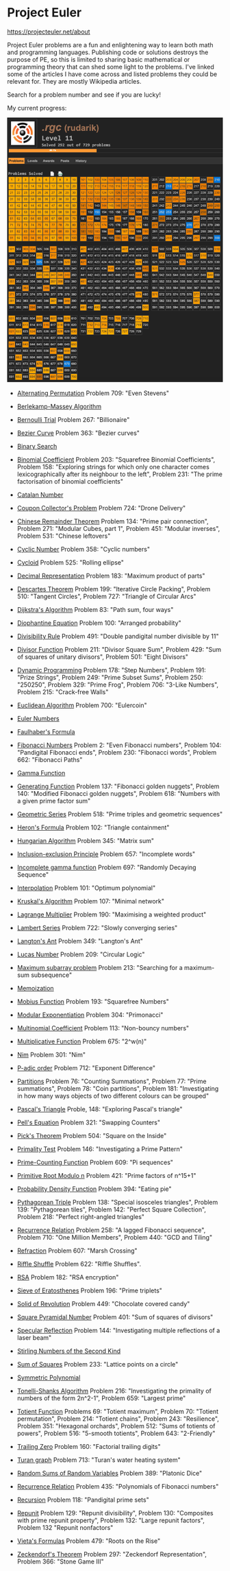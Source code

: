 # Project Euler 
<https://projecteuler.net/about>

Project Euler problems are a fun and enlightening way to learn both math and programming languages. Publishing code or solutions destroys the purpose of PE, so this is limited to sharing basic mathematical or programming theory that can shed some light to the problems. I've linked some of the articles I have come across and listed problems they could be relevant for. They are mostly Wikipedia articles. 

Search for a problem number and see if you are lucky!

My current progress: 

![](rudarik_progress.png)

* [Alternating Permutation](https://en.wikipedia.org/wiki/Alternating_permutation)
Problem 709: "Even Stevens"

* [Berlekamp-Massey Algorithm](https://en.wikipedia.org/wiki/Berlekamp%E2%80%93Massey_algorithm)

* [Bernoulli Trial](https://en.wikipedia.org/wiki/Bernoulli_trial)
Problem 267: "Billionaire"

* [Bezier Curve](https://en.wikipedia.org/wiki/B%C3%A9zier_curve)
Problem 363: "Bezier curves"

* [Binary Search](https://en.wikipedia.org/wiki/Binary_search_algorithm)

* [Binomial Coefficient](https://en.wikipedia.org/wiki/Binomial_coefficient)
Problem 203: "Squarefree Binomial Coefficients", Problem 158: "Exploring strings for which only one character comes lexicographically after its neighbour to the left", Problem 231: "The prime factorisation of binomial coefficients"

* [Catalan Number](https://en.wikipedia.org/wiki/Catalan_number)

* [Coupon Collector's Problem](https://en.wikipedia.org/wiki/Coupon_collector%27s_problem)
Problem 724: "Drone Delivery"

* [Chinese Remainder Theorem](https://en.wikipedia.org/wiki/Chinese_remainder_theorem)
Problem 134: "Prime pair connection", Problem 271: "Modular Cubes, part 1", Problem 451: "Modular inverses", Problem 531: "Chinese leftovers"

* [Cyclic Number](https://en.wikipedia.org/wiki/Cyclic_number)
Problem 358: "Cyclic numbers"

* [Cycloid](https://en.wikipedia.org/wiki/Cycloid)
Problem 525: "Rolling ellipse"

* [Decimal Representation](https://en.wikipedia.org/wiki/Decimal_representation)
Problem 183: "Maximum product of parts"

* [Descartes Theorem](https://en.wikipedia.org/wiki/Descartes%27_theorem)
Problem 199: "Iterative Circle Packing", Problem 510: "Tangent Circles", Problem 727: "Triangle of Circular Arcs"

* [Dijkstra's Algorithm](https://en.wikipedia.org/wiki/Dijkstra%27s_algorithm)
Problem 83: "Path sum, four ways" 

* [Diophantine Equation](https://en.wikipedia.org/wiki/Diophantine_equation)
Problem 100: "Arranged probability"

* [Divisibility Rule](https://en.wikipedia.org/wiki/Divisibility_rule)
Problem 491: "Double pandigital number divisible by 11"

* [Divisor Function](https://en.wikipedia.org/wiki/Divisor_function)
Problem 211: "Divisor Square Sum", Problem 429: "Sum of squares of unitary divisors", Problem 501: "Eight Divisors"

* [Dynamic Programming](https://en.wikipedia.org/wiki/Dynamic_programming)
Problem 178: "Step Numbers", Problem 191: "Prize Strings", Problem 249: "Prime Subset Sums", Problem 250: "250250", Problem 329: "Prime Frog", Problem 706: "3-Like Numbers", Problem 215: "Crack-free Walls"

* [Euclidean Algorithm](https://en.wikipedia.org/wiki/Euclidean_algorithm)
Problem 700: "Eulercoin"

* [Euler Numbers](https://en.wikipedia.org/wiki/Euler_number)

* [Faulhaber's Formula](https://en.wikipedia.org/wiki/Faulhaber%27s_formula)

* [Fibonacci Numbers](https://en.wikipedia.org/wiki/Fibonacci_number)
Problem 2: "Even Fibonacci numbers", Problem 104: "Pandigital Fibonacci ends", Problem 230: "Fibonacci words", Problem 662: "Fibonacci Paths"

* [Gamma Function](https://en.wikipedia.org/wiki/Gamma_function)

* [Generating Function](https://en.wikipedia.org/wiki/Generating_function)
Problem 137: "Fibonacci golden nuggets", Problem 140: "Modified Fibonacci golden nuggets", Problem 618: "Numbers with a given prime factor sum"

* [Geometric Series](https://en.wikipedia.org/wiki/Geometric_series)
Problem 518: "Prime triples and geometric sequences"

* [Heron's Formula](https://en.wikipedia.org/wiki/Heron%27s_formula)
Problem 102: "Triangle containment"

* [Hungarian Algorithm](https://en.wikipedia.org/wiki/Hungarian_algorithm)
Problem 345: "Matrix sum"

* [Inclusion-exclusion Principle](https://en.wikipedia.org/wiki/Inclusion%E2%80%93exclusion_principle)
Problem 657: "Incomplete words"

* [Incomplete gamma function](https://en.wikipedia.org/wiki/Incomplete_gamma_function)
Problem 697: "Randomly Decaying Sequence"

* [Interpolation](https://en.wikipedia.org/wiki/Interpolation)
Problem 101: "Optimum polynomial"

* [Kruskal's Algorithm](https://en.wikipedia.org/wiki/Kruskal%27s_algorithm)
Problem 107: "Minimal network"

* [Lagrange Multiplier](https://en.wikipedia.org/wiki/Lagrange_multiplier)
Problem 190: "Maximising a weighted product"

* [Lambert Series](https://en.wikipedia.org/wiki/Lambert_series)
Problem 722: "Slowly converging series"

* [Langton's Ant](https://en.wikipedia.org/wiki/Langton%27s_ant)
Problem 349: "Langton's Ant"

* [Lucas Number](https://en.wikipedia.org/wiki/Lucas_number)
Problem 209: "Circular Logic"

* [Maximum subarray problem](https://en.wikipedia.org/wiki/Maximum_subarray_problem#Kadane's_algorithm)
Problem 213: "Searching for a maximum-sum subsequence"

* [Memoization](https://en.wikipedia.org/wiki/Memoization)

* [Mobius Function](https://en.wikipedia.org/wiki/M%C3%B6bius_function)
Problem 193: "Squarefree Numbers"

* [Modular Exponentiation](https://en.wikipedia.org/wiki/Modular_exponentiation)
Problem 304: "Primonacci"

* [Multinomial Coefficient](https://en.wikipedia.org/wiki/Multinomial_theorem)
Problem 113: "Non-bouncy numbers"

* [Multiplicative Function](https://en.wikipedia.org/wiki/Multiplicative_function)
Problem 675: "2^w(n)"

* [Nim](https://en.wikipedia.org/wiki/Nim)
Problem 301: "Nim"

* [P-adic order](https://en.wikipedia.org/wiki/P-adic_order)
Problem 712: "Exponent Difference"

* [Partitions](https://en.wikipedia.org/wiki/Partition_(number_theory))
Problem 76: "Counting Summations", Problem 77: "Prime summations", Problem 78: "Coin partitions", Problem 181: "Investigating in how many ways objects of two different colours can be grouped"

* [Pascal's Triangle](https://en.wikipedia.org/wiki/Pascal%27s_triangle)
Proble, 148: "Exploring Pascal's triangle"

* [Pell's Equation](https://en.wikipedia.org/wiki/Pell%27s_equation)
Problem 321: "Swapping Counters"

* [Pick's Theorem](https://en.wikipedia.org/wiki/Pick%27s_theorem)
Problem 504: "Square on the Inside"

* [Primality Test](https://en.wikipedia.org/wiki/Primality_test)
Problem 146: "Investigating a Prime Pattern" 

* [Prime-Counting Function](https://en.wikipedia.org/wiki/Prime-counting_function)
Problem 609: "Pi sequences"

* [Primitive Root Modulo n](https://en.wikipedia.org/wiki/Primitive_root_modulo_n)
Problem 421: "Prime factors of n^15+1"

* [Probability Density Function](https://en.wikipedia.org/wiki/Probability_density_function)
Problem 394: "Eating pie"

* [Pythagorean Triple](https://en.wikipedia.org/wiki/Pythagorean_triple)
Problem 138: "Special isosceles triangles", Problem 139: "Pythagorean tiles", Problem 142: "Perfect Square Collection", Problem 218: "Perfect right-angled triangles"

* [Recurrence Relation](https://en.wikipedia.org/wiki/Recurrence_relation)
Problem 258: "A lagged Fibonacci sequence", Problem 710: "One Million Members", Problem 440: "GCD and Tiling"

* [Refraction](https://en.wikipedia.org/wiki/Refraction)
Problem 607: "Marsh Crossing"

* [Riffle Shuffle](http://mathworld.wolfram.com/RiffleShuffle.html)
Problem 622:  "Riffle Shuffles".

* [RSA](https://en.wikipedia.org/wiki/RSA_(cryptosystem))
Problem 182: "RSA encryption"

* [Sieve of Eratosthenes](https://en.wikipedia.org/wiki/Sieve_of_Eratosthenes)
Problem 196: "Prime triplets"

* [Solid of Revolution](https://en.wikipedia.org/wiki/Solid_of_revolution)
Problem 449: "Chocolate covered candy"

* [Square Pyramidal Number](https://en.wikipedia.org/wiki/Square_pyramidal_number)
Problem 401: "Sum of squares of divisors"

* [Specular Reflection](https://en.wikipedia.org/wiki/Specular_reflection)
Problem 144: "Investigating multiple reflections of a laser beam" 

* [Stirling Numbers of the Second Kind](https://en.wikipedia.org/wiki/Stirling_numbers_of_the_second_kind)

* [Sum of Squares](https://en.wikipedia.org/wiki/Sum_of_two_squares_theorem)
Problem 233: "Lattice points on a circle"

* [Symmetric Polynomial](https://en.wikipedia.org/wiki/Symmetric_polynomial)

* [Tonelli-Shanks Algorithm](https://en.wikipedia.org/wiki/Tonelli%E2%80%93Shanks_algorithm)
Problem 216: "Investigating the primality of numbers of the form 2n^2-1", Problem 659: "Largest prime"

* [Totient Function](https://en.wikipedia.org/wiki/Euler%27s_totient_function)
Problems 69: "Totient maximum", Problem 70: "Totient permutation", Problem 214: "Totient chains", Problem 243: "Resilience", Problem 351: "Hexagonal orchards", Problem 512: "Sums of totients of powers", Problem 516: "5-smooth totients", Problem 643: "2-Friendly"

* [Trailing Zero](https://en.wikipedia.org/wiki/Trailing_zero)
Problem 160: "Factorial trailing digits"

* [Turan graph](https://en.wikipedia.org/wiki/Tur%C3%A1n_graph)
Problem 713: "Turan's water heating system"

* [Random Sums of Random Variables](http://www.math.unl.edu/~sdunbar1/ProbabilityTheory/Lessons/Conditionals/RandomSums/randsum.shtml)
Problem 389: "Platonic Dice"

* [Recurrence Relation](https://en.wikipedia.org/wiki/Recurrence_relation)
Problem 435: "Polynomials of Fibonacci numbers"

* [Recursion](https://en.wikipedia.org/wiki/Recursion_(computer_science))
Problem 118: "Pandigital prime sets"

* [Repunit](https://en.wikipedia.org/wiki/Repunit)
Problem 129: "Repunit divisibility", Problem 130: "Composites with prime repunit property", Problem 132: "Large repunit factors", Problem 132 "Repunit nonfactors"

* [Vieta's Formulas](https://en.wikipedia.org/wiki/Vieta%27s_formulas)
Problem 479: "Roots on the Rise"

* [Zeckendorf's Theorem](https://en.wikipedia.org/wiki/Zeckendorf%27s_theorem)
Problem 297: "Zeckendorf Representation", Problem 366: "Stone Game III"
